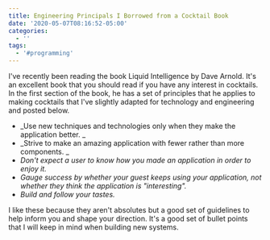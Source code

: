 ```yaml
---
title: Engineering Principals I Borrowed from a Cocktail Book
date: '2020-05-07T08:16:52-05:00'
categories:
  - ''
tags:
  - '#programming'
---
```

I've recently been reading the book Liquid Intelligence by Dave Arnold. It's an excellent book that you should read if you have any interest in cocktails. In the first section of the book, he has a set of principles that he applies to making cocktails that I've slightly adapted for technology and engineering and posted below. 

* _Use new techniques and technologies only when they make the application better. _
* _Strive to make an amazing application with fewer rather than more components. _
* _Don't expect a user to know how you made an application in order to enjoy it._
* _Gauge success by whether your guest keeps using your application, not whether they think the application is "interesting"._
* _Build and follow your tastes._

I like these because they aren't absolutes but a good set of guidelines to help inform you and shape your direction. It's a good set of bullet points that I will keep in mind when building new systems. 
